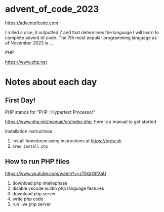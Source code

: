 # advent_of_code_2023
https://adventofcode.com

I rolled a dice, it outputted 7 and that determines the language I will learn to complete advent of code. The 7th most popular programming language as of November 2023 is ...

PHP

https://www.php.net


# Notes about each day

## First Day!

PHP stands for "PHP : Hypertext Processor"

https://www.php.net/manual/en/index.php, here is a manual to get started

Installation instructinos
1. install homebrew using instructions at https://brew.sh
2. `brew install php`
   
## How to run PHP files
https://www.youtube.com/watch?v=zT6QrGIfXaU

1. download php intellephase
2. disable vscode builtin php language features
3. download php server
4. write php code
5. run live php server

